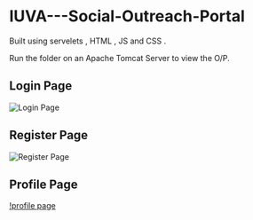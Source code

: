 # IUVA---Social-Outreach-Portal

Built using servelets , HTML , JS and CSS .

Run the folder on an Apache Tomcat Server to view the O/P. 

## Login Page
![Login Page](https://lh3.googleusercontent.com/xOY-mhg6XtMHP5g7t-SgZLMbPu_UOyoSO2MSvJM2TEe1LUoW-V4bk-8zOKuLB1y_Jq6YwlauDeWM1YY3VQ_3X7q54RGeY60B9TpZ_o7i)

## Register Page
![Register Page](https://lh3.googleusercontent.com/iH7tTxypH1XG97AVvR2Lf26CxB_TeCJKgc1cfmJo360SMPDrpEBOq2ypanSMYgtEQFXN26S68Z_hbXrXAwOc6V94rONgFUA85g-GVS3S)

## Profile Page
[!profile page](https://lh5.googleusercontent.com/Q7OYuGuw-kHkI8FAx6zgomMfSojiyKf1xQrKnL-xV0twhY2GJCf3wDrNV-OLZvxdD-BPaTrV4dwJ5_-1cRGalbDJaJZtNHxy6dFcQebs)

